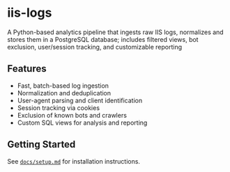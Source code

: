 # iis-logs
A Python-based analytics pipeline that ingests raw IIS logs, normalizes and stores them in a PostgreSQL database; includes filtered views, bot exclusion, user/session tracking, and customizable reporting

## Features

- Fast, batch-based log ingestion
- Normalization and deduplication
- User-agent parsing and client identification
- Session tracking via cookies
- Exclusion of known bots and crawlers
- Custom SQL views for analysis and reporting

## Getting Started

See [`docs/setup.md`](docs/setup.md) for installation instructions.
